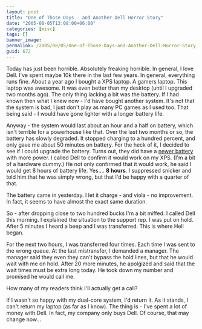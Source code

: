 ```yaml
---
layout: post
title: "One of Those Days - and Another Dell Horror Story"
date: "2005-08-05T13:08:00+06:00"
categories: [misc]
tags: []
banner_image: 
permalink: /2005/08/05/One-of-Those-Days-and-Another-Dell-Horror-Story
guid: 672
---
```


Today has just been horrible. Absolutely freaking horrible. In general, I love Dell. I've spent maybe 10k there in the last few years. In general, everything runs fine. About a year ago I bought a XPS laptop. A gamers laptop. This laptop was awesome. It was even better than my desktop (until I upgraded two months ago). The only thing lacking a bit was the battery. If I had known then what I knew now - I'd have bought another system. It's not that the system is bad, I just don't play as many PC games as I used too. That being said - I would have gone lighter with a longer battery life.

Anyway - the system would last about an hour and a half on battery, which isn't terrible for a powerhouse like that. Over the last two months or so, the battery has slowly degraded. It stopped charging to a hundred percent, and only gave me about 50 minutes on battery. For the heck of it, I decided to see if I could upgrade the battery. Turns out, they did have a <a href="http://accessories.us.dell.com/sna/ProductDetail.aspx?sku=312-0273&icompatid=166537&c=us&l=en&cs=19&page=dellitemsproductlisting.aspx">newer battery</a> with more power. I called Dell to confirm it would work on my XPS. (I'm a bit of a hardware dummy.) He not only confirmed that it would work, he said I would get 8 hours of battery life. Yes.... <b>8 hours</b>. I suppressed snicker and told him that he was simply wrong, but that I'd be happy with a quarter of that. 

The battery came in yesterday. I let it charge - and viola - no improvement. In fact, it seems to have almost the exact same duration.

So - after dropping close to two hundred bucks I'm a bit miffed. I called Dell this morning. I explained the situation to the support rep. I was put on hold. After 5 minutes I heard a beep and I was transferred. This is where Hell began.

For the next two hours, I was transferred four times. Each time I was sent to the wrong queue. At the last mistransfer, I demanded a manager. The manager said they even they can't bypass the hold lines, but that he would wait with me on hold. After 20 more minutes, he apolgized and said that the wait times must be extra long today. He took down my number and promised he would call me.

How many of my readers think I'll actually get a call?

If I wasn't so happy with my dual-core system, I'd return it. As it stands, I can't return my laptop (as far as I know). The thing is - I've spent a lot of money with Dell. In fact, my company only buys Dell. Of course, that may change now...